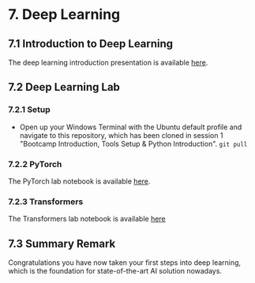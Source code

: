 # 7. Deep Learning

## 7.1 Introduction to Deep Learning

The deep learning introduction presentation is available [here](https://github.com/sebastianbirk/datascience-bootcamp/blob/main/content/07_deep_learning/07_deep_learning.pptx).

## 7.2 Deep Learning Lab

### 7.2.1 Setup

- Open up your Windows Terminal with the Ubuntu default profile and navigate to this repository, which has been cloned in session 1 "Bootcamp Introduction, Tools Setup & Python Introduction".
```git pull```

### 7.2.2 PyTorch

The PyTorch lab notebook is available [here]().

### 7.2.3 Transformers

The Transformers lab notebook is available [here]()


## 7.3 Summary Remark

Congratulations you have now taken your first steps into deep learning, which is the foundation for state-of-the-art AI solution nowadays.
